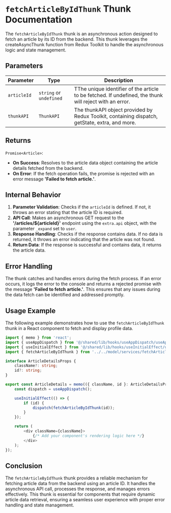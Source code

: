 #  `fetchArticleByIdThunk` Thunk Documentation

The `fetchArticleByIdThunk` thunk is an asynchronous action designed to fetch an article by its ID from the backend. This thunk leverages the createAsyncThunk function from Redux Toolkit to handle the asynchronous logic and state management.

## Parameters

| Parameter  | Type                    | Description                                     |
|------------|-------------------------|-------------------------------------------------|
| `articleId`   | `string` or `undefined` | TThe unique identifier of the article to be fetched. If undefined, the thunk will reject with an error. |
| `thunkAPI`   | `ThunkAPI`              | The thunkAPI object provided by Redux Toolkit, containing dispatch, getState, extra, and more. |


## Returns

`Promise<Article>`: 
- **On Success**: Resolves to the article data object containing the article details fetched from the backend.
- **On Error**: If the fetch operation fails, the promise is rejected with an error message **'Failed to fetch article.'**.


## Internal Behavior
1. **Parameter Validation**: Checks if the `articleId` is defined. If not, it throws an error stating that the article ID is required.
2. **API Call**: Makes an asynchronous GET request to the **'/articles/${articleId}'** endpoint using the `extra.api` object, with the parameter `_expand` set to `user`.
3. **Response Handling**: Checks if the response contains data. If no data is returned, it throws an error indicating that the article was not found.
4. **Return Data**: If the response is successful and contains data, it returns the article data.

## Error Handling

The thunk catches and handles errors during the fetch process. If an error occurs, it logs the error to the console and returns a rejected promise with the message **'Failed to fetch article.'**. 
This ensures that any issues during the data fetch can be identified and addressed promptly.

## Usage Example
The following example demonstrates how to use the `fetchArticleByIdThunk` thunk in a React component to fetch and display profile data.

```typescript jsx
import { memo } from 'react';
import { useAppDispatch } from '@/shared/lib/hooks/useAppDispatch/useAppDispatch';
import { useInitialEffect } from '@/shared/lib/hooks/useInitialEffect/useInitialEffect';
import { fetchArticleByIdThunk } from '../../model/services/fetchArticleByIdThunk/fetchArticleByIdThunk';

interface ArticleDetailsProps {
    className?: string;
    id?: string;
}

export const ArticleDetails = memo(({ className, id }: ArticleDetailsProps) => {
    const dispatch = useAppDispatch();

    useInitialEffect(() => {
        if (id) {
            dispatch(fetchArticleByIdThunk(id));
        }
    });

    return (
        <div className={className}>
            {/* Add your component's rendering logic here */}
        </div>
    );
});
```

## Conclusion 
The `fetchArticleByIdThunk` thunk provides a reliable mechanism for fetching article data from the backend using an article ID. It handles the asynchronous API call, processes the response, and manages errors effectively. This thunk is essential for components that require dynamic article data retrieval, ensuring a seamless user experience with proper error handling and state management.
